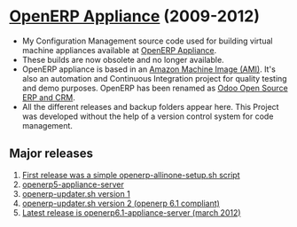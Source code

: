 # [OpenERP Appliance](http://openerpappliance.com) (2009-2012)
- My Configuration Management source code used for building virtual machine appliances available at [OpenERP Appliance](http://openerpappliance.com). 
- These builds are now obsolete and no longer available. 
- OpenERP appliance is based in an [Amazon Machine Image (AMI)](http://docs.aws.amazon.com/AWSEC2/latest/UserGuide/AMIs.html). It's also an automation and Continuous Integration project for quality testing and demo purposes. OpenERP has been renamed as [Odoo Open Source ERP and CRM](http://www.odoo.com).
- All the different releases and backup folders appear here. This Project was developed without the help of a version control system for code management.

## Major releases
1. [First release was a simple openerp-allinone-setup.sh script](https://github.com/inafev/openerpappliance/blob/master/openerp-allinone-setup.sh)
2. [openerp5-appliance-server](https://github.com/inafev/openerpappliance/tree/master/openerp5-appliance-server)
3. [openerp-updater.sh version 1](https://github.com/inafev/openerpappliance/blob/master/updater/openerp-updater.sh)
4. [openerp-updater.sh version 2 (openerp 6.1 compliant)](https://github.com/inafev/openerpappliance/blob/master/openerp-updaterV2/V6.1/openerp-updater.sh)
5. [Latest release is openerp6.1-appliance-server (march 2012)](https://github.com/inafev/openerpappliance/tree/master/openerp6.1-appliance-server)


